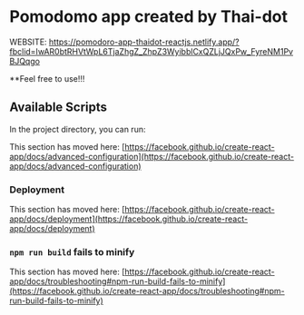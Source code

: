 # Pomodomo app created by Thai-dot
WEBSITE: https://pomodoro-app-thaidot-reactjs.netlify.app/?fbclid=IwAR0btRHVtWpL6TjaZhgZ_ZhpZ3WyibblCxQZLjJQxPw_FyreNM1PvBJQqgo

**Feel free to use!!!
## Available Scripts

In the project directory, you can run:



This section has moved here: [https://facebook.github.io/create-react-app/docs/advanced-configuration](https://facebook.github.io/create-react-app/docs/advanced-configuration)

### Deployment

This section has moved here: [https://facebook.github.io/create-react-app/docs/deployment](https://facebook.github.io/create-react-app/docs/deployment)

### `npm run build` fails to minify

This section has moved here: [https://facebook.github.io/create-react-app/docs/troubleshooting#npm-run-build-fails-to-minify](https://facebook.github.io/create-react-app/docs/troubleshooting#npm-run-build-fails-to-minify)
